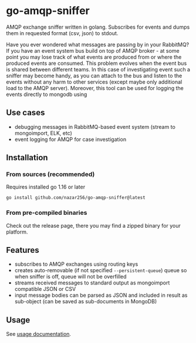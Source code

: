 go-amqp-sniffer
===============
AMQP exchange sniffer written in golang. Subscribes for events and dumps them in requested format (csv, json) to stdout.

Have you ever wondered what messages are passing by in your RabbitMQ?
If you have an event system bus build on top of AMQP broker - 
at some point you may lose track of what events are produced from or where the produced events are consumed.
This problem evolves when the event bus is shared between different teams.
In this case of investigating event such a sniffer may become handy, as you can attach to the bus and listen to the events
without any harm to other services (except maybe only additional load to the AMQP server).
Moreover, this tool can be used for logging the events directly to mongodb using 

Use cases
---------
* debugging messages in RabbitMQ-based event system (stream to mongoimport, ELK, etc)
* event logging for AMQP for case investigation

Installation
------------

### From sources (recommended)

Requires installed go 1.16 or later
```bash
go install github.com/nazar256/go-amqp-sniffer@latest
```

### From pre-compiled binaries

Check out the release page, there you may find a zipped binary for your platform.

Features
--------
* subscribes to AMQP exchanges using routing keys
* creates auto-removable (if not specified `--persistent-queue`) queue so when sniffer is off, queue will not be overfilled
* streams received messages to standard output as mongoimport compatible JSON or CSV
* input message bodies can be parsed as JSON and included in result as sub-object (can be saved as sub-documents in MongoDB)

Usage
-----
See [usage documentation](doc/go-amqp-sniffer.md).
